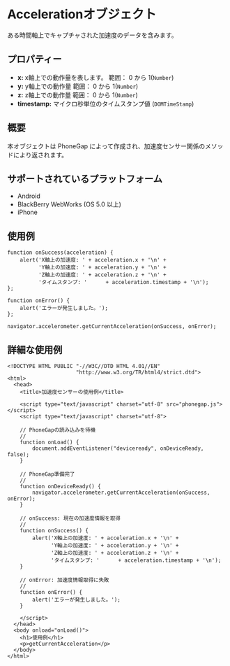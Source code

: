 Accelerationオブジェクト
============

ある時間軸上でキャプチャされた加速度のデータを含みます。

プロパティー
----------

- __x:__ x軸上での動作量を表します。 範囲： 0 から 1(`Number`)
- __y:__ y軸上での動作量 範囲： 0 から 1(`Number`)
- __z:__ z軸上での動作量 範囲： 0 から 1(`Number`)
- __timestamp:__ マイクロ秒単位のタイムスタンプ値 (`DOMTimeStamp`)

概要
-----------

本オブジェクトは PhoneGap によって作成され、加速度センサー関係のメソッドにより返されます。

サポートされているプラットフォーム
-------------------

- Android
- BlackBerry WebWorks (OS 5.0 以上)
- iPhone

使用例
-------------

    function onSuccess(acceleration) {
        alert('X軸上の加速度: ' + acceleration.x + '\n' +
              'Y軸上の加速度: ' + acceleration.y + '\n' +
              'Z軸上の加速度: ' + acceleration.z + '\n' +
              'タイムスタンプ: '      + acceleration.timestamp + '\n');
    };

    function onError() {
        alert('エラーが発生しました。');
    };

    navigator.accelerometer.getCurrentAcceleration(onSuccess, onError);

詳細な使用例
------------

    <!DOCTYPE HTML PUBLIC "-//W3C//DTD HTML 4.01//EN"
                          "http://www.w3.org/TR/html4/strict.dtd">
    <html>
      <head>
        <title>加速度センサーの使用例</title>

        <script type="text/javascript" charset="utf-8" src="phonegap.js"></script>
        <script type="text/javascript" charset="utf-8">

        // PhoneGapの読み込みを待機
        //
        function onLoad() {
            document.addEventListener("deviceready", onDeviceReady, false);
        }

        // PhoneGap準備完了
        //
        function onDeviceReady() {
            navigator.accelerometer.getCurrentAcceleration(onSuccess, onError);
        }

        // onSuccess: 現在の加速度情報を取得
        //
        function onSuccess() {
            alert('X軸上の加速度: ' + acceleration.x + '\n' +
                  'Y軸上の加速度: ' + acceleration.y + '\n' +
                  'Z軸上の加速度: ' + acceleration.z + '\n' +
                  'タイムスタンプ: '      + acceleration.timestamp + '\n');
        }

        // onError: 加速度情報取得に失敗
        //
        function onError() {
            alert('エラーが発生しました。');
        }

        </script>
      </head>
      <body onload="onLoad()">
        <h1>使用例</h1>
        <p>getCurrentAcceleration</p>
      </body>
    </html>